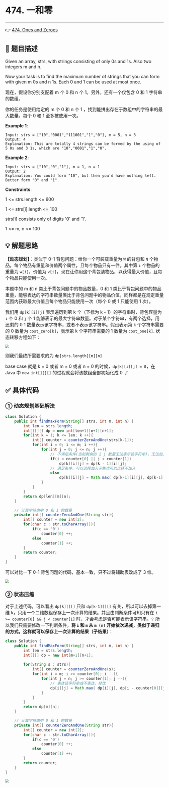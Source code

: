 # 474. 一和零

---

👉 [474. Ones and Zeroes](https://leetcode-cn.com/problems/ones-and-zeroes/)

## 📜 题目描述

Given an array, strs, with strings consisting of only 0s and 1s. Also two integers m and n.

Now your task is to find the maximum number of strings that you can form with given m 0s and n 1s. Each 0 and 1 can be used at most once.

现在，假设你分别支配着 m 个 0 和 n 个 1。另外，还有一个仅包含 0 和 1 字符串的数组。

你的任务是使用给定的 m 个 0 和 n 个 1 ，找到能拼出存在于数组中的字符串的最大数量。每个 0 和 1 至多被使用一次。

**Example 1**:

```
Input: strs = ["10","0001","111001","1","0"], m = 5, n = 3
Output: 4
Explanation: This are totally 4 strings can be formed by the using of 5 0s and 3 1s, which are "10","0001","1","0".
```

**Example 2**:

```
Input: strs = ["10","0","1"], m = 1, n = 1
Output: 2
Explanation: You could form "10", but then you'd have nothing left. Better form "0" and "1".
```

**Constraints**:

1 <= strs.length <= 600

1 <= strs[i].length <= 100

strs[i] consists only of digits '0' and '1'.

1 <= m, n <= 100

## 💡 解题思路 

**【动态规划】**：类似于 0-1 背包问题：给你一个可装载重量为 `W` 的背包和 `N` 个物品，每个物品有重量和价值两个属性，且每个物品只有一件。其中第 `i` 个物品的重量为 `w[i]`，价值为 `v[i]`，现在让你用这个背包装物品，以获得最大价值，且每个物品只能使用一次。

本题中的 m 和 n 类比于背包问题中的物品数量，0 和 1 类比于背包问题中的物品重量，能够表达的字符串数量类比于背包问题中的物品价值，同样都是在规定重量范围内获取最大价值且每个物品只能使用一次（每个 0 或 1 只能使用 1 次）。

我们用 `dp[k][i][j]` 表示遍历到第 k 个（下标为 k - 1）的字符串时，背包容量为  `i` 个 0 和 `j` 个 1 能够表示的最大字符串数量。对于某个字符串，有两个选择，用还剩的 0 1 数量表示该字符串，或者不表示该字符串。假设表示第 k 个字符串需要的 0 数量为 `cost_zero[k]`，表示第 k 个字符串需要的 1 数量为 `cost_one[k]`. 状态转移方程如下：

<img src="https://gitee.com/veal98/images/raw/master/img/20201010113114.png" style="zoom: 67%;" />

则我们最终所需要求的为 `dp[strs.length][m][n]`

base case 就是 k = 0 或者 m = 0 或者 n = 0 的时候，`dp[k][i][j] = 0`，在 Java 中 `new int[][][]` 的过程就会将该数组全部初始化成 0 了

## ✅  具体代码 

### ① 动态规划基础解法


```java
class Solution {
    public int findMaxForm(String[] strs, int m, int n) {
        int len = strs.length;
        int[][][] dp = new int[len+1][m+1][n+1];
        for(int k = 1; k <= len; k ++){
            int[] counter = counterZeroAndOne(strs[k-1]);
            for(int i = 0; i <= m; i ++){
                for(int j = 0; j <= n; j ++){
                    // 不满足条件(当前剩余的 i j 数量无法表示该字符串)，无法加入子集
                    if(i < counter[0] || j < counter[1])
                        dp[k][i][j] = dp[k - 1][i][j];
                    // 满足条件，可以选择加入子集也可以选择不加入
                    else
                        dp[k][i][j] = Math.max( dp[k-1][i][j], dp[k-1][i - counter[0]][j-counter[1]] + 1 );
                }
            }
        }
        return dp[len][m][n];
    }

    // 计算字符串中 0 和 1 的数量
    private int[] counterZeroAndOne(String str){
        int[] counter = new int[2];
        for(char c : str.toCharArray()){
            if(c == '0')
                counter[0] ++;
            else 
                counter[1] ++;
        }
        return counter;
    }
}
```

可以对比一下 0-1 背包问题的代码，基本一致，只不过将辅助表改成了 3 维。

<img src="https://gitee.com/veal98/images/raw/master/img/20201010172128.png" style="zoom:67%;" />

### ② 状态压缩

对于上述代码，可以看出 `dp[k][][]` 只和 `dp[k-1][][]` 有关，所以可以去掉第一维 k，只用一个二维数组保存上一次计算的结果。并且由判断条件可知只有在 `i >= counter[0] && j < counter[1]` 时，才会考虑是否可能表示该字符串。💡 所以我们只需要修改一下判断条件，**将 `i` 和 `m` 从 `m (n)` 开始依次递减，类似于递归的方式，这样就可以保存上一次计算的结果（子结果）**：

```java
class Solution {
    public int findMaxForm(String[] strs, int m, int n) {
        int len = strs.length;
        int[][] dp = new int[m+1][n+1];
        
        for(String s : strs){
            int[] counter = counterZeroAndOne(s);
            for(int i = m; i >= counter[0]; i --){
                for(int j = n; j >= counter[1]; j --){
                    // 表达该字符串或不表达，择优
                    dp[i][j] = Math.max( dp[i][j], dp[i - counter[0]][j-counter[1]] + 1 );
                }
            }
        }
        return dp[m][n];
    }

    // 计算字符串中 0 和 1 的数量
    private int[] counterZeroAndOne(String str){
        int[] counter = new int[2];
        for(char c : str.toCharArray()){
            if(c == '0')
                counter[0] ++;
            else 
                counter[1] ++;
        }
        return counter;
    }
}
```

<img src="https://gitee.com/veal98/images/raw/master/img/20201010172840.png" style="zoom:67%;" />